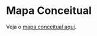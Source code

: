 # Mapa Conceitual
Veja o [mapa conceitual aqui](http://127.0.0.1:5500/Mapa-Conceitual/mapa-conceitual.html).

